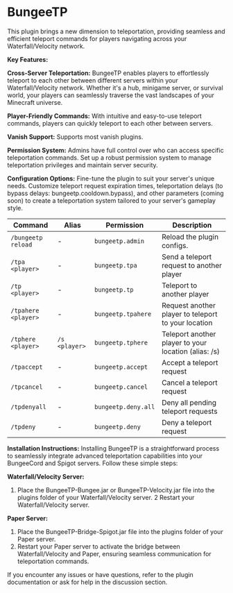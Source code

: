 # BungeeTP  
This plugin brings a new dimension to teleportation, providing seamless and efficient teleport commands for players navigating across your Waterfall/Velocity network.


**Key Features:**

**Cross-Server Teleportation:** BungeeTP enables players to effortlessly teleport to each other between different servers within your Waterfall/Velocity network. Whether it's a hub, minigame server, or survival world, your players can seamlessly traverse the vast landscapes of your Minecraft universe.

**Player-Friendly Commands:** With intuitive and easy-to-use teleport commands, players can quickly teleport to each other between servers.

**Vanish Support:** Supports most vanish plugins.

**Permission System:** Admins have full control over who can access specific teleportation commands. Set up a robust permission system to manage teleportation privileges and maintain server security.

**Configuration Options:** Fine-tune the plugin to suit your server's unique needs. Customize teleport request expiration times, teleportation delays (to bypass delays: bungeetp.cooldown.bypass), and other parameters (coming soon) to create a teleportation system tailored to your server's gameplay style.

| Command               | Alias        | Permission           | Description                                         |
|-----------------------|--------------|----------------------|-----------------------------------------------------|
| `/bungeetp reload`    | -            | `bungeetp.admin`     | Reload the plugin configs.                          |
| `/tpa <player>`       | -            | `bungeetp.tpa`       | Send a teleport request to another player           |
| `/tp <player>`        | -            | `bungeetp.tp`        | Teleport to another player                          |
| `/tpahere <player>`   | -            | `bungeetp.tpahere`   | Request another player to teleport to your location |
| `/tphere <player>`    | `/s <player>`| `bungeetp.tphere`    | Teleport another player to your location (alias: /s)|
| `/tpaccept`           | -            | `bungeetp.accept`    | Accept a teleport request                           |
| `/tpcancel`           | -            | `bungeetp.cancel`    | Cancel a teleport request                           |
| `/tpdenyall`          | -            | `bungeetp.deny.all`  | Deny all pending teleport requests                  |
| `/tpdeny`             | -            | `bungeetp.deny`      | Deny a teleport request                             |


**Installation Instructions:**
Installing BungeeTP is a straightforward process to seamlessly integrate advanced teleportation capabilities into your BungeeCord and Spigot servers. Follow these simple steps:

**Waterfall/Velocity Server:**
1. Place the BungeeTP-Bungee.jar or BungeeTP-Velocity.jar file into the plugins folder of your Waterfall/Velocity server.
2 Restart your Waterfall/Velocity server.

**Paper Server:**
1. Place the BungeeTP-Bridge-Spigot.jar file into the plugins folder of your Paper server.
2. Restart your Paper server to activate the bridge between Waterfall/Velocity and Paper, ensuring seamless communication for teleportation commands.

If you encounter any issues or have questions, refer to the plugin documentation or ask for help in the discussion section.
